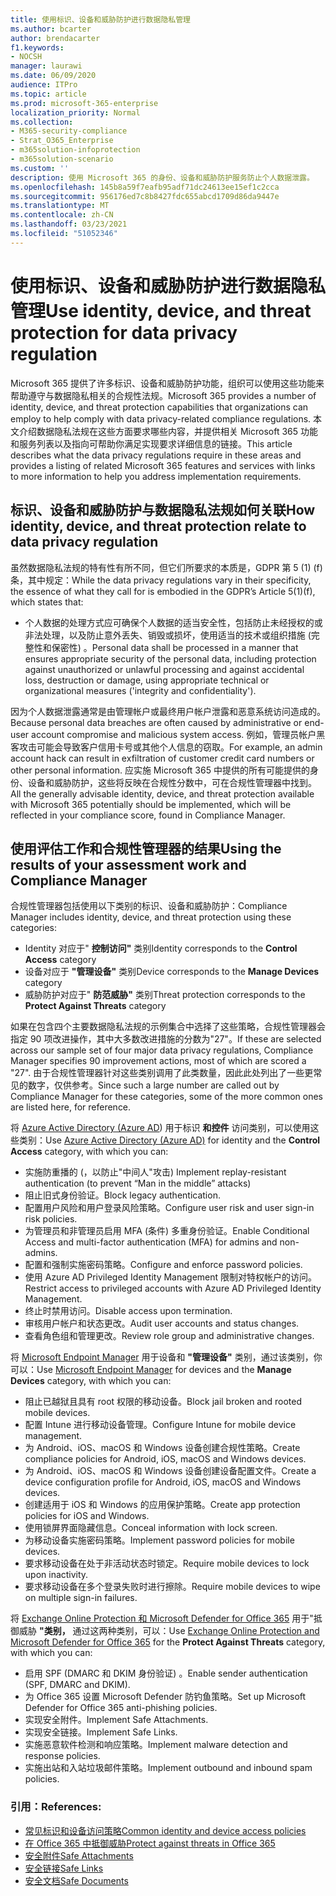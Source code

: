```yaml
---
title: 使用标识、设备和威胁防护进行数据隐私管理
ms.author: bcarter
author: brendacarter
f1.keywords:
- NOCSH
manager: laurawi
ms.date: 06/09/2020
audience: ITPro
ms.topic: article
ms.prod: microsoft-365-enterprise
localization_priority: Normal
ms.collection:
- M365-security-compliance
- Strat_O365_Enterprise
- m365solution-infoprotection
- m365solution-scenario
ms.custom: ''
description: 使用 Microsoft 365 的身份、设备和威胁防护服务防止个人数据泄露。
ms.openlocfilehash: 145b8a59f7eafb95adf71dc24613ee15ef1c2cca
ms.sourcegitcommit: 956176ed7c8b8427fdc655abcd1709d86da9447e
ms.translationtype: MT
ms.contentlocale: zh-CN
ms.lasthandoff: 03/23/2021
ms.locfileid: "51052346"
---
```

# <a name="use-identity-device-and-threat-protection-for-data-privacy-regulation"></a><span data-ttu-id="7cfba-103">使用标识、设备和威胁防护进行数据隐私管理</span><span class="sxs-lookup"><span data-stu-id="7cfba-103">Use identity, device, and threat protection for data privacy regulation</span></span>

<span data-ttu-id="7cfba-104">Microsoft 365 提供了许多标识、设备和威胁防护功能，组织可以使用这些功能来帮助遵守与数据隐私相关的合规性法规。</span><span class="sxs-lookup"><span data-stu-id="7cfba-104">Microsoft 365 provides a number of identity, device, and threat protection capabilities that organizations can employ to help comply with data privacy-related compliance regulations.</span></span> <span data-ttu-id="7cfba-105">本文介绍数据隐私法规在这些方面要求哪些内容，并提供相关 Microsoft 365 功能和服务列表以及指向可帮助你满足实现要求详细信息的链接。</span><span class="sxs-lookup"><span data-stu-id="7cfba-105">This article describes what the data privacy regulations require in these areas and provides a listing of related Microsoft 365 features and services with links to more information to help you address implementation requirements.</span></span>

## <a name="how-identity-device-and-threat-protection-relate-to-data-privacy-regulation"></a><span data-ttu-id="7cfba-106">标识、设备和威胁防护与数据隐私法规如何关联</span><span class="sxs-lookup"><span data-stu-id="7cfba-106">How identity, device, and threat protection relate to data privacy regulation</span></span>

<span data-ttu-id="7cfba-107">虽然数据隐私法规的特有性有所不同，但它们所要求的本质是，GDPR 第 5 (1)  (f) 条，其中规定：</span><span class="sxs-lookup"><span data-stu-id="7cfba-107">While the data privacy regulations vary in their specificity, the essence of what they call for is embodied in the GDPR’s Article 5(1)(f), which states that:</span></span>

- <span data-ttu-id="7cfba-108">个人数据的处理方式应可确保个人数据的适当安全性，包括防止未经授权的或非法处理，以及防止意外丢失、销毁或损坏，使用适当的技术或组织措施 (完整性和保密性) 。</span><span class="sxs-lookup"><span data-stu-id="7cfba-108">Personal data shall be processed in a manner that ensures appropriate security of the personal data, including protection against unauthorized or unlawful processing and against accidental loss, destruction or damage, using appropriate technical or organizational measures ('integrity and confidentiality').</span></span>

<span data-ttu-id="7cfba-109">因为个人数据泄露通常是由管理帐户或最终用户帐户泄露和恶意系统访问造成的。</span><span class="sxs-lookup"><span data-stu-id="7cfba-109">Because personal data breaches are often caused by administrative or end-user account compromise and malicious system access.</span></span> <span data-ttu-id="7cfba-110">例如，管理员帐户黑客攻击可能会导致客户信用卡号或其他个人信息的窃取。</span><span class="sxs-lookup"><span data-stu-id="7cfba-110">For example, an admin account hack can result in exfiltration of customer credit card numbers or other personal information.</span></span> <span data-ttu-id="7cfba-111">应实施 Microsoft 365 中提供的所有可能提供的身份、设备和威胁防护，这些将反映在合规性分数中，可在合规性管理器中找到。</span><span class="sxs-lookup"><span data-stu-id="7cfba-111">All the generally advisable identity, device, and threat protection available with Microsoft 365 potentially should be implemented, which will be reflected in your compliance score, found in Compliance Manager.</span></span>

## <a name="using-the-results-of-your-assessment-work-and-compliance-manager"></a><span data-ttu-id="7cfba-112">使用评估工作和合规性管理器的结果</span><span class="sxs-lookup"><span data-stu-id="7cfba-112">Using the results of your assessment work and Compliance Manager</span></span>

<span data-ttu-id="7cfba-113">合规性管理器包括使用以下类别的标识、设备和威胁防护：</span><span class="sxs-lookup"><span data-stu-id="7cfba-113">Compliance Manager includes identity, device, and threat protection using these categories:</span></span>

- <span data-ttu-id="7cfba-114">Identity 对应于" **控制访问"** 类别</span><span class="sxs-lookup"><span data-stu-id="7cfba-114">Identity corresponds to the **Control Access** category</span></span>
- <span data-ttu-id="7cfba-115">设备对应于 **"管理设备"** 类别</span><span class="sxs-lookup"><span data-stu-id="7cfba-115">Device corresponds to the **Manage Devices** category</span></span>
- <span data-ttu-id="7cfba-116">威胁防护对应于" **防范威胁"** 类别</span><span class="sxs-lookup"><span data-stu-id="7cfba-116">Threat protection corresponds to the **Protect Against Threats** category</span></span>
 
<span data-ttu-id="7cfba-117">如果在包含四个主要数据隐私法规的示例集合中选择了这些策略，合规性管理器会指定 90 项改进操作，其中大多数改进措施的分数为"27"。</span><span class="sxs-lookup"><span data-stu-id="7cfba-117">If these are selected across our sample set of four major data privacy regulations, Compliance Manager specifies 90 improvement actions, most of which are scored a "27".</span></span> <span data-ttu-id="7cfba-118">由于合规性管理器针对这些类别调用了此类数量，因此此处列出了一些更常见的数字，仅供参考。</span><span class="sxs-lookup"><span data-stu-id="7cfba-118">Since such a large number are called out by Compliance Manager for these categories, some of the more common ones are listed here, for reference.</span></span>

<span data-ttu-id="7cfba-119">将 [Azure Active Directory (Azure AD](https://azure.microsoft.com/services/active-directory/)) 用于标识 **和控件** 访问类别，可以使用这些类别：</span><span class="sxs-lookup"><span data-stu-id="7cfba-119">Use [Azure Active Directory (Azure AD)](https://azure.microsoft.com/services/active-directory/) for identity and the **Control Access** category, with which you can:</span></span>

- <span data-ttu-id="7cfba-120">实施防重播的 (，以防止"中间人"攻击) </span><span class="sxs-lookup"><span data-stu-id="7cfba-120">Implement replay-resistant authentication (to prevent “Man in the middle” attacks)</span></span>
- <span data-ttu-id="7cfba-121">阻止旧式身份验证。</span><span class="sxs-lookup"><span data-stu-id="7cfba-121">Block legacy authentication.</span></span>
- <span data-ttu-id="7cfba-122">配置用户风险和用户登录风险策略。</span><span class="sxs-lookup"><span data-stu-id="7cfba-122">Configure user risk and user sign-in risk policies.</span></span>
- <span data-ttu-id="7cfba-123">为管理员和非管理员启用 MFA (条件) 多重身份验证。</span><span class="sxs-lookup"><span data-stu-id="7cfba-123">Enable Conditional Access and multi-factor authentication (MFA) for admins and non-admins.</span></span>
- <span data-ttu-id="7cfba-124">配置和强制实施密码策略。</span><span class="sxs-lookup"><span data-stu-id="7cfba-124">Configure and enforce password policies.</span></span>
- <span data-ttu-id="7cfba-125">使用 Azure AD Privileged Identity Management 限制对特权帐户的访问。</span><span class="sxs-lookup"><span data-stu-id="7cfba-125">Restrict access to privileged accounts with Azure AD Privileged Identity Management.</span></span>
- <span data-ttu-id="7cfba-126">终止时禁用访问。</span><span class="sxs-lookup"><span data-stu-id="7cfba-126">Disable access upon termination.</span></span>
- <span data-ttu-id="7cfba-127">审核用户帐户和状态更改。</span><span class="sxs-lookup"><span data-stu-id="7cfba-127">Audit user accounts and status changes.</span></span>
- <span data-ttu-id="7cfba-128">查看角色组和管理更改。</span><span class="sxs-lookup"><span data-stu-id="7cfba-128">Review role group and administrative changes.</span></span>

<span data-ttu-id="7cfba-129">将 [Microsoft Endpoint Manager](https://www.microsoft.com/microsoft-365/microsoft-endpoint-manager) 用于设备和 **"管理设备"** 类别，通过该类别，你可以：</span><span class="sxs-lookup"><span data-stu-id="7cfba-129">Use [Microsoft Endpoint Manager](https://www.microsoft.com/microsoft-365/microsoft-endpoint-manager) for devices and the **Manage Devices** category, with which you can:</span></span>

- <span data-ttu-id="7cfba-130">阻止已越狱且具有 root 权限的移动设备。</span><span class="sxs-lookup"><span data-stu-id="7cfba-130">Block jail broken and rooted mobile devices.</span></span>
- <span data-ttu-id="7cfba-131">配置 Intune 进行移动设备管理。</span><span class="sxs-lookup"><span data-stu-id="7cfba-131">Configure Intune for mobile device management.</span></span>
- <span data-ttu-id="7cfba-132">为 Android、iOS、macOS 和 Windows 设备创建合规性策略。</span><span class="sxs-lookup"><span data-stu-id="7cfba-132">Create compliance policies for Android, iOS, macOS and Windows devices.</span></span>
- <span data-ttu-id="7cfba-133">为 Android、iOS、macOS 和 Windows 设备创建设备配置文件。</span><span class="sxs-lookup"><span data-stu-id="7cfba-133">Create a device configuration profile for Android, iOS, macOS and Windows devices.</span></span>
- <span data-ttu-id="7cfba-134">创建适用于 iOS 和 Windows 的应用保护策略。</span><span class="sxs-lookup"><span data-stu-id="7cfba-134">Create app protection policies for iOS and Windows.</span></span>
- <span data-ttu-id="7cfba-135">使用锁屏界面隐藏信息。</span><span class="sxs-lookup"><span data-stu-id="7cfba-135">Conceal information with lock screen.</span></span>
- <span data-ttu-id="7cfba-136">为移动设备实施密码策略。</span><span class="sxs-lookup"><span data-stu-id="7cfba-136">Implement password policies for mobile devices.</span></span>
- <span data-ttu-id="7cfba-137">要求移动设备在处于非活动状态时锁定。</span><span class="sxs-lookup"><span data-stu-id="7cfba-137">Require mobile devices to lock upon inactivity.</span></span>
- <span data-ttu-id="7cfba-138">要求移动设备在多个登录失败时进行擦除。</span><span class="sxs-lookup"><span data-stu-id="7cfba-138">Require mobile devices to wipe on multiple sign-in failures.</span></span>

<span data-ttu-id="7cfba-139">将 [Exchange Online Protection 和 Microsoft Defender for Office 365](../security/defender-365-security/defender-for-office-365.md) 用于"抵御威胁 **"类别，** 通过这两种类别，可以：</span><span class="sxs-lookup"><span data-stu-id="7cfba-139">Use [Exchange Online Protection and Microsoft Defender for Office 365](../security/defender-365-security/defender-for-office-365.md) for the **Protect Against Threats** category, with which you can:</span></span>

- <span data-ttu-id="7cfba-140">启用 SPF (DMARC 和 DKIM 身份验证) 。</span><span class="sxs-lookup"><span data-stu-id="7cfba-140">Enable sender authentication (SPF, DMARC and DKIM).</span></span>
- <span data-ttu-id="7cfba-141">为 Office 365 设置 Microsoft Defender 防钓鱼策略。</span><span class="sxs-lookup"><span data-stu-id="7cfba-141">Set up Microsoft Defender for Office 365 anti-phishing policies.</span></span>
- <span data-ttu-id="7cfba-142">实现安全附件。</span><span class="sxs-lookup"><span data-stu-id="7cfba-142">Implement Safe Attachments.</span></span>
- <span data-ttu-id="7cfba-143">实现安全链接。</span><span class="sxs-lookup"><span data-stu-id="7cfba-143">Implement Safe Links.</span></span>
- <span data-ttu-id="7cfba-144">实施恶意软件检测和响应策略。</span><span class="sxs-lookup"><span data-stu-id="7cfba-144">Implement malware detection and response policies.</span></span>
- <span data-ttu-id="7cfba-145">实施出站和入站垃圾邮件策略。</span><span class="sxs-lookup"><span data-stu-id="7cfba-145">Implement outbound and inbound spam policies.</span></span>

### <a name="references"></a><span data-ttu-id="7cfba-146">引用：</span><span class="sxs-lookup"><span data-stu-id="7cfba-146">References:</span></span>

- [<span data-ttu-id="7cfba-147">常见标识和设备访问策略</span><span class="sxs-lookup"><span data-stu-id="7cfba-147">Common identity and device access policies</span></span>](../security/defender-365-security/identity-access-policies.md)
- [<span data-ttu-id="7cfba-148">在 Office 365 中抵御威胁</span><span class="sxs-lookup"><span data-stu-id="7cfba-148">Protect against threats in Office 365</span></span>](https://support.office.com/article/protect-against-threats-in-office-365-b10023f6-f30f-45d3-b3ad-b71aa4aa0d58)
- [<span data-ttu-id="7cfba-149">安全附件</span><span class="sxs-lookup"><span data-stu-id="7cfba-149">Safe Attachments</span></span>](../security/defender-365-security/safe-attachments.md)
- [<span data-ttu-id="7cfba-150">安全链接</span><span class="sxs-lookup"><span data-stu-id="7cfba-150">Safe Links</span></span>](../security/defender-365-security/safe-links.md)
- [<span data-ttu-id="7cfba-151">安全文档</span><span class="sxs-lookup"><span data-stu-id="7cfba-151">Safe Documents</span></span>](../security/defender-365-security/safe-docs.md)

